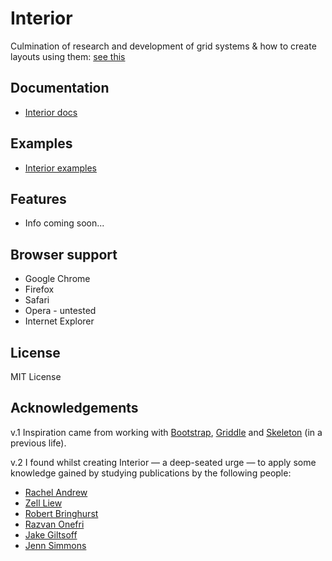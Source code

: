 # Interior

Culmination of research and development of grid systems &amp; how to create layouts using them:
[see this](codepen.io/morganfeeney/post/dont-build-bootstrap-style-grid-systems-with-flexbox)

## Documentation

* [Interior docs](http://interiorsystem.co.uk/docs)

## Examples

* [Interior examples](http://interiorsystem.co.uk/examples)

## Features

* Info coming soon...

## Browser support

* Google Chrome
* Firefox
* Safari
* Opera - untested
* Internet Explorer

## License

MIT License

## Acknowledgements

v.1 Inspiration came from working with [Bootstrap](http://getbootstrap.com), [Griddle](http://necolas.github.io/griddle/) and [Skeleton](http://getskeleton.com/) (in a previous life).

v.2 I found whilst creating Interior — a deep-seated urge — to apply some knowledge gained by studying publications by the following people:

* [Rachel Andrew](https://24ways.org/2015/grid-flexbox-box-alignment-our-new-system-for-layout)
* [Zell Liew](https://zellwk.com/blog/migrating-from-bootstrap-to-susy)
* [Robert Bringhurst](https://en.wikipedia.org/wiki/Robert_Bringhurst)
* [Razvan Onefri](https://medium.com/written-in-code/aligning-type-to-baseline-the-right-way-using-sass-e258fce47a9b#.t1twk87d9)
* [Jake Giltsoff](http://sassline.com)
* [Jenn Simmons](http://jensimmons.com/presentation/revolutionize-your-page-real-art-direction-web)
